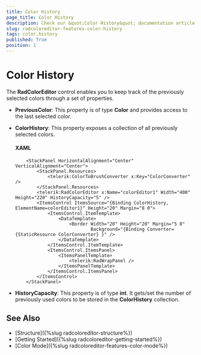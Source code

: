 ```yaml
---
title: Color History
page_title: Color History
description: Check our &quot;Color History&quot; documentation article for the RadColorEditor {{ site.framework_name }} control.
slug: radcoloreditor-features-color-history
tags: color,history
published: True
position: 1
---
```


# Color History

The __RadColorEditor__ control enables you to keep track of the previously selected colors through a set of properties.

* __PreviousColor__: This property is of type __Color__ and provides access to the last selected color.					

* __ColorHistory__: This property exposes a collection of all previously selected colors.						

	#### __XAML__
	```XAML
		<StackPanel HorizontalAlignment="Center" VerticalAlignment="Center">
			<StackPanel.Resources>
				<telerik:ColorToBrushConverter x:Key="ColorConverter" />
			</StackPanel.Resources>
			<telerik:RadColorEditor x:Name="colorEditor1" Width="400" Height="220" HistoryCapacity="5" />
			<ItemsControl ItemsSource="{Binding ColorHistory, ElementName=colorEditor1}" Height="20" Margin="8 0">
				<ItemsControl.ItemTemplate>
					<DataTemplate>
						<Border Width="20" Height="20" Margin="5 0"
								Background="{Binding Converter={StaticResource ColorConverter} }" />
					</DataTemplate>
				</ItemsControl.ItemTemplate>
				<ItemsControl.ItemsPanel>
					<ItemsPanelTemplate>
						<telerik:RadWrapPanel />
					</ItemsPanelTemplate>
				</ItemsControl.ItemsPanel>
			</ItemsControl>
		</StackPanel>
	```					

* __HistoryCapacity__: This property is of type __int__. It gets/set the number of previously used colors to be stored in the __ColorHistory__ collection.					

## See Also
 * [Structure]({%slug radcoloreditor-structure%})
 * [Getting Started]({%slug radcoloreditor-getting-started%})
 * [Color Mode]({%slug radcoloreditor-features-color-mode%})